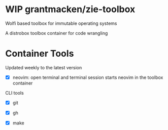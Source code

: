 # WIP grantmacken/zie-toolbox

Wolfi based toolbox for immutable operating systems

A distrobox toolbox container for code wrangling


# Container Tools

Updated weekly to the latest version

 - [x] neovim: open terminal and terminal session starts neovim in the toolbox container

 CLI tools
 
 - [x] git
 - [x] gh
 - [x] make















